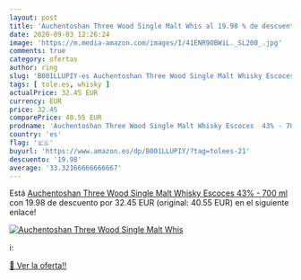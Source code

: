 ```yaml
---
layout: post
title: 'Auchentoshan Three Wood Single Malt Whis al 19.98 % de descuento'
date: 2020-09-03 12:26:24
image: 'https://m.media-amazon.com/images/I/41ENR9OBWiL._SL200_.jpg'
comments: true
category: ofertas
author: ring
slug: 'B001LLUPIY-es Auchentoshan Three Wood Single Malt Whisky Escoces 43% -...'
tags: [ tole.es, whisky ]
actualPrice: 32.45 EUR
currency: EUR
price: 32.45
comparePrice: 40.55 EUR
prodname: 'Auchentoshan Three Wood Single Malt Whisky Escoces  43% - 700 ml'
country: 'es'
flag: '🇪🇸'
buyurl: 'https://www.amazon.es/dp/B001LLUPIY/?tag=tolees-21'
descuento: '19.98'
average: '33.32166666666667'
---
```


Está [Auchentoshan Three Wood Single Malt Whisky Escoces  43% - 700 ml](https://www.amazon.es/dp/B001LLUPIY/?tag=tolees-21) con 19.98 de descuento por 32.45 EUR (original: 40.55 EUR) en el siguiente enlace!

[![Auchentoshan Three Wood Single Malt Whis](https://m.media-amazon.com/images/I/41ENR9OBWiL._SL200_.jpg)](https://www.amazon.es/dp/B001LLUPIY/?tag=tolees-21)

ℹ️:


[🛒 Ver la oferta!!](https://www.amazon.es/dp/B001LLUPIY/?tag=tolees-21)
